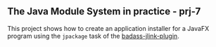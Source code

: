 ## The Java Module System in practice - prj-7

This project shows how to create an application installer for a JavaFX program using the `jpackage` task of the [badass-jlink-plugin](https://github.com/beryx/badass-jlink-plugin).
